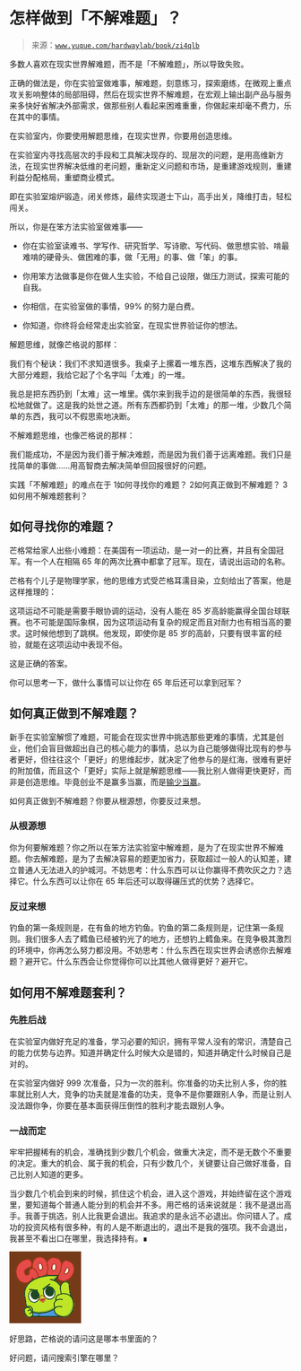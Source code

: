# 怎样做到「不解难题」？

> 来源：[`www.yuque.com/hardwaylab/book/zi4qlb`](https://www.yuque.com/hardwaylab/book/zi4qlb)



多数人喜欢在现实世界解难题，而不是「不解难题」，所以导致失败。 

正确的做法是，你在实验室做难事，解难题，刻意练习，探索磨练，在微观上重点攻关影响整体的局部阻碍，然后在现实世界不解难题，在宏观上输出副产品与服务来多快好省解决外部需求，做那些别人看起来困难重重，你做起来却毫不费力，乐在其中的事情。 

在实验室内，你要使用解题思维，在现实世界，你要用创造思维。 

在实验室内寻找高层次的手段和工具解决现存的、现层次的问题，是用高维新方法，在现实世界解决低维的老问题，重新定义问题和市场，是重建游戏规则，重建利益分配格局，重塑商业模式。 

即在实验室熔炉锻造，闭关修炼，最终实现道士下山，高手出关，降维打击，轻松闯关。 

所以，你是在笨方法实验室做难事—— 

+   你在实验室读难书、学写作、研究哲学、写诗歌、写代码、做思想实验、啃最难啃的硬骨头、做困难的事，做「无用」的事、做「笨」的事。 

+   你用笨方法做事是你在做人生实验，不给自己设限，做压力测试，探索可能的自我。 

+   你相信，在实验室做的事情，99% 的努力是白费。 

+   你知道，你终将会经常走出实验室，在现实世界验证你的想法。 

解题思维，就像芒格说的那样： <ne-quote id="u1ec62fe9" data-lake-id="u1ec62fe9">

我们有个秘诀：我们不求知道很多。我桌子上摞着一堆东西，这堆东西解决了我的大部分难题，我给它起了个名字叫「太难」的一堆。 

我总是把东西扔到「太难」这一堆里。偶尔来到我手边的是很简单的东西，我很轻松地就做了。这是我的处世之道。所有东西都扔到「太难」的那一堆，少数几个简单的东西，我可以不假思索地决断。</ne-quote> 

不解难题思维，也像芒格说的那样： <ne-quote id="u25adf1aa" data-lake-id="u25adf1aa">

我们能成功，不是因为我们善于解决难题，而是因为我们善于远离难题。我们只是找简单的事做……用高智商去解决简单但回报很好的问题。</ne-quote> 

实践「不解难题」的难点在于 <ne-oli><ne-oli-i>1</ne-oli-i><ne-oli-c class="ne-oli-content" id="9ee50cea8ea0734bb865ee589b2cb325" data-lake-id="9ee50cea8ea0734bb865ee589b2cb325">如何寻找你的难题？</ne-oli-c></ne-oli> <ne-oli><ne-oli-i>2</ne-oli-i><ne-oli-c class="ne-oli-content" id="e5fedf2f8326bb7a42b261e10971ffaf" data-lake-id="e5fedf2f8326bb7a42b261e10971ffaf">如何真正做到不解难题？</ne-oli-c></ne-oli> <ne-oli><ne-oli-i>3</ne-oli-i><ne-oli-c class="ne-oli-content" id="2f3dc5572a6775e54957dc381d534a71" data-lake-id="2f3dc5572a6775e54957dc381d534a71">如何用不解难题套利？</ne-oli-c></ne-oli> 

## 如何寻找你的难题？

 

芒格常给家人出些小难题：在美国有一项运动，是一对一的比赛，并且有全国冠军。有一个人在相隔 65 年的两次比赛中都拿了冠军。现在，请说出运动的名称。 

芒格有个儿子是物理学家，他的思维方式受芒格耳濡目染，立刻给出了答案，他是这样推理的： 

这项运动不可能是需要手眼协调的运动，没有人能在 85 岁高龄能赢得全国台球联赛。也不可能是国际象棋，因为这项运动有复杂的规定而且对耐力也有相当高的要求。这时候他想到了跳棋。他发现，即使你是 85 岁的高龄，只要有很丰富的经验，就能在这项运动中表现不俗。 

这是正确的答案。 

你可以思考一下，做什么事情可以让你在 65 年后还可以拿到冠军？ 

## 如何真正做到不解难题？

 

新手在实验室解惯了难题，可能会在现实世界中挑选那些更难的事情，尤其是创业，他们会盲目做超出自己的核心能力的事情，总以为自己能够做得比现有的参与者更好，但往往这个「更好」的思维起步，就决定了他参与的是红海，很难有更好的附加值，而且这个「更好」实际上就是解题思维——我比别人做得更快更好，而非是创造思维。毕竟创业不是赢多当赢，而是[输少当赢](https://www.cnfeat.com/blog/2018/08/14/PaulGraham/)。 

如何真正做到不解难题？你要从根源想，你要反过来想。 

### 从根源想

 

你为何要解难题？你之所以在笨方法实验室中解难题，是为了在现实世界不解难题。你去解难题，是为了去解决容易的题更加省力，获取超过一般人的认知差，建立普通人无法进入的护城河。不妨思考：什么东西可以让你赢得不费吹灰之力？选择它。什么东西可以让你在 65 年后还可以取得碾压式的优势？选择它。 

### 反过来想

 

钓鱼的第一条规则是，在有鱼的地方钓鱼。钓鱼的第二条规则是，记住第一条规则。我们很多人去了鳕鱼已经被钓光了的地方，还想钓上鳕鱼来。在竞争极其激烈的环境中，你再怎么努力都没用。不妨思考：什么东西在现实世界会诱惑你去解难题？避开它。什么东西会让你觉得你可以比其他人做得更好？避开它。 

## 如何用不解难题套利？

 

### 先胜后战

 

在实验室内做好充足的准备，学习必要的知识，拥有平常人没有的常识，清楚自己的能力优势与边界。知道并确定什么时候大众是错的，知道并确定什么时候自己是对的。 

在实验室内做好 999 次准备，只为一次的胜利。你准备的功夫比别人多，你的胜率就比别人大，竞争的功夫就是准备的功夫，竞争不是你要跟别人争，而是让别人没法跟你争，你要在基本面获得压倒性的胜利才能去跟别人争。 

### 一战而定

 

牢牢把握稀有的机会，准确找到少数几个机会，做重大决定，而不是无数个不重要的决定。重大的机会、属于我的机会，只有少数几个，关键要让自己做好准备，自己比别人知道的更多。 

当少数几个机会到来的时候，抓住这个机会，进入这个游戏，并始终留在这个游戏里，要知道每个普通人能分到的机会并不多。用芒格的话来说就是：我不是退出高手。我善于挑选，别人比我更会退出。我追求的是永远不必退出。你问错人了。成功的投资风格有很多种，有的人是不断退出的，退出不是我的强项。我不会退出，我甚至不看出口在哪里，我选择持有。∎ 

![](img/6ec2ab79dea83c6535dade47f0d8e25b.png) 

好思路，芒格说的请问这是哪本书里面的？ 

好问题，请问搜索引擎在哪里？